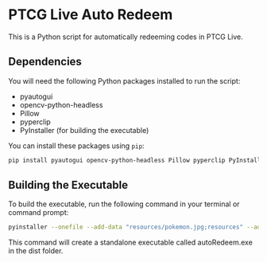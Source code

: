 # PTCG Live Auto Redeem

This is a Python script for automatically redeeming codes in PTCG Live.

## Dependencies

You will need the following Python packages installed to run the script:

- pyautogui
- opencv-python-headless
- Pillow
- pyperclip
- PyInstaller (for building the executable)

You can install these packages using `pip`:

```bash
pip install pyautogui opencv-python-headless Pillow pyperclip PyInstaller
```

## Building the Executable

To build the executable, run the following command in your terminal or command prompt:

```bash
pyinstaller --onefile --add-data "resources/pokemon.jpg;resources" --add-data "resources/Mimikyu.ico;resources" --add-data "resources/input.jpg;resources" --add-data "resources/redeem.jpg;resources" --add-data "resources/submit.jpg;resources" --add-data "resources/Done.jpg;resources" --add-data "resources/collectAll.jpg;resources" --icon=pc.ico autoRedeem.py
```

This command will create a standalone executable called autoRedeem.exe in the dist folder.